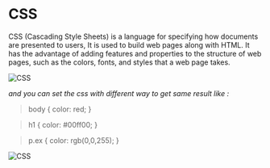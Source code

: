 # CSS

CSS (Cascading Style Sheets) is a language for specifying how documents are presented to users, It is used to build web pages along with HTML. It has the advantage of adding features and properties to the structure of web pages, such as the colors, fonts, and styles that a web page takes.

![CSS](https://developer.mozilla.org/en-US/docs/Learn/CSS/First_steps/How_CSS_works/rendering.svg)

*and you can set the css with different way to get same result like :*

>body {
  color: red;
}

>h1 {
  color: #00ff00;
}

>p.ex {
  color: rgb(0,0,255);
}

![CSS](https://www.w3schools.com/css/selector.gif)